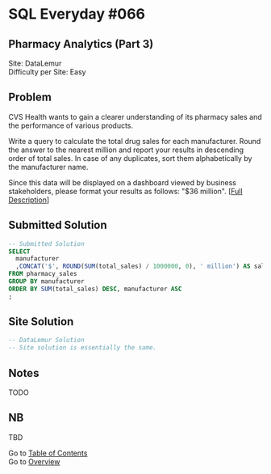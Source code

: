 # SQL Everyday \#066

## Pharmacy Analytics (Part 3)

Site: DataLemur\
Difficulty per Site: Easy

## Problem

CVS Health wants to gain a clearer understanding of its pharmacy sales and the performance of various products.

Write a query to calculate the total drug sales for each manufacturer. Round the answer to the nearest million and report your results in descending order of total sales. In case of any duplicates, sort them alphabetically by the manufacturer name.

Since this data will be displayed on a dashboard viewed by business stakeholders, please format your results as follows: "$36 million". [[Full Description](https://datalemur.com/questions/total-drugs-sales)]

## Submitted Solution

```sql
-- Submitted Solution
SELECT 
  manufacturer
  ,CONCAT('$', ROUND(SUM(total_sales) / 1000000, 0), ' million') AS sales_mil
FROM pharmacy_sales
GROUP BY manufacturer
ORDER BY SUM(total_sales) DESC, manufacturer ASC
; 
```

## Site Solution

```sql
-- DataLemur Solution 
-- Site solution is essentially the same.
```

## Notes

TODO

## NB

TBD

Go to [Table of Contents](/README.md#contents)\
Go to [Overview](/README.md)
